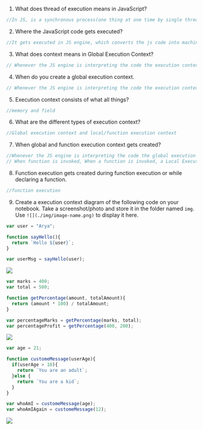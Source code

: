 1. What does thread of execution means in JavaScript?
```js
//In JS, is a synchronous process(one thing at one time by single threaded mechanism), code get exectued line by line from the top.
```
2. Where the JavaScript code gets executed?
```js
//It gets executed in JS engine, which converts the js code into machine code.
```
3. What does context means in Global Execution Context?
```js
// Whenever the JS engine is interpreting the code the execution context is created, In the phase, the context wrap all the js code  and provides the enviornement for the memory/information for the variables and function.
```
4. When do you create a global execution context.
```js
// Whenever the JS engine is interpreting the code the execution context is created, In the phase, the context wrap all the js code  and provides the enviornement for the memory/information for the variables and function.
```
5. Execution context consists of what all things?
```js
//memory and field
```
6. What are the different types of execution context?
```js
//Global execution context and local/function execution context
```
7. When global and function execution context gets created?
```js
//Whenever the JS engine is interpreting the code the global execution context is created,
// When function is invoked, When a function is invoked, a Local Execution Context is created. The responsibility of this context is to parse the called function and return the result to our global environment.
```
8. Function execution gets created during function execution or while declaring a function.
```js
//function execution 
```
9. Create a execution context diagram of the following code on your notebook. Take a screenshot/photo and store it in the folder named `img`. Use `![](./img/image-name.png)` to display it here.



```js
var user = "Arya";

function sayHello(){
  return `Hello ${user}`;
}

var userMsg = sayHello(user);
```

<!-- Put your image here -->

![](./img/image-name.jpg)



```js
var marks = 400;
var total = 500;

function getPercentage(amount, totalAmount){
  return (amount * 100) / totalAmount;
}

var percentageMarks = getPercentage(marks, total);
var percentageProfit = getPercentage(400, 200);
```

<!-- Put your image here -->

![](./img/image-name.jpg)



```js
var age = 21;

function customeMessage(userAge){
  if(userAge > 18){
    return `You are an adult`;
  }else {
    return `You are a kid`;
  }
}

var whoAmI = customeMessage(age);
var whoAmIAgain = customeMessage(12);
```

<!-- Put your image here -->

![](./img/image-name.jpg)